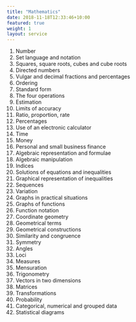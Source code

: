 ```yaml
---
title: "Mathematics"
date: 2018-11-18T12:33:46+10:00
featured: true
weight: 1
layout: service
---
```


 1. Number 
2. Set language and notation 
3. Squares, square roots, cubes and cube roots 
4. Directed numbers 
5. Vulgar and decimal fractions and percentages 
6. Ordering 
7. Standard form 
8. The four operations 
9. Estimation 
10. Limits of accuracy 
11. Ratio, proportion, rate 
12. Percentages 
13. Use of an electronic calculator 
14. Time 
15. Money 
16. Personal and small business finance 
17. Algebraic representation and formulae 
18. Algebraic manipulation 
19. Indices 
20. Solutions of equations and inequalities 
21. Graphical representation of inequalities 
22. Sequences
23. Variation
24. Graphs in practical situations
25. Graphs of functions
26. Function notation
27. Coordinate geometry
28. Geometrical terms
29. Geometrical constructions
30. Similarity and congruence
31. Symmetry
32. Angles
33. Loci
34. Measures
35. Mensuration
36. Trigonometry
37. Vectors in two dimensions
38. Matrices
39. Transformations
40. Probability
41. Categorical, numerical and grouped data
42. Statistical diagrams




